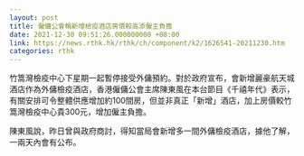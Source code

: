 ```yaml
---
layout: post
title: 僱傭公會稱新增檢疫酒店房價較高添僱主負擔
date: 2021-12-30 09:51:26.000000000 +08:00
link: https://news.rthk.hk/rthk/ch/component/k2/1626541-20211230.htm
categories: rthk
---
```


竹篙灣檢疫中心下星期一起暫停接受外傭預約。對於政府宣布，會新增麗豪航天城酒店作為外傭檢疫酒店，香港僱傭公會主席陳東風在本台節目《千禧年代》表示，有關安排可令整體供應增加約100間房，但並非真正「新增」酒店，加上房價較竹篙灣檢疫中心貴300元，增加僱主負擔。

陳東風說，昨日曾與政府商討，得知當局會新增多一間外傭檢疫酒店，據他了解，一兩天內會有公布。
